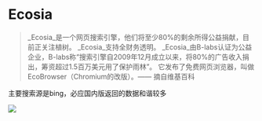 # Ecosia

> _Ecosia_是一个网页搜索引擎，他们将至少80%的剩余所得公益捐献，目前正关注植树。 _Ecosia_支持全财务透明。 _Ecosia_由B-labs认证为公益企业，B-labs称“搜索引擎自2009年12月成立以来，将80%的广告收入捐出，筹资超过1.5百万美元用了保护雨林”。 它发布了免费网页浏览器，叫做EcoBrowser（Chromium的改版）。—— 摘自维基百科

主要搜索源是bing，必应国内版返回的数据和谐较多

![](https://raw.githubusercontent.com/loremwalker/fq-book/master/.gitbook/assets/2018-04-28_210623.png)

